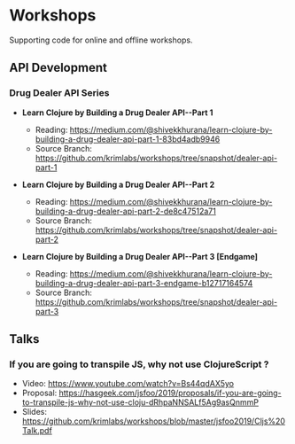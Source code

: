 # Workshops
Supporting code for online and offline workshops.

##  API Development

### Drug Dealer API Series
- **Learn Clojure by Building a Drug Dealer API--Part 1**
	- Reading: https://medium.com/@shivekkhurana/learn-clojure-by-building-a-drug-dealer-api-part-1-83bd4adb9946
	- Source Branch: https://github.com/krimlabs/workshops/tree/snapshot/dealer-api-part-1

- **Learn Clojure by Building a Drug Dealer API--Part 2**
	- Reading: https://medium.com/@shivekkhurana/learn-clojure-by-building-a-drug-dealer-api-part-2-de8c47512a71
	- Source Branch: https://github.com/krimlabs/workshops/tree/snapshot/dealer-api-part-2

- **Learn Clojure by Building a Drug Dealer API--Part 3 [Endgame]**
	- Reading: https://medium.com/@shivekkhurana/learn-clojure-by-building-a-drug-dealer-api-part-3-endgame-b12717164574
	- Source Branch: https://github.com/krimlabs/workshops/tree/snapshot/dealer-api-part-3


## Talks

### If you are going to transpile JS, why not use ClojureScript ?
- Video: https://www.youtube.com/watch?v=Bs44qdAX5yo
- Proposal: https://hasgeek.com/jsfoo/2019/proposals/if-you-are-going-to-transpile-js-why-not-use-cloju-dRhpaNNSALf5Ag9asQnmmP
- Slides: https://github.com/krimlabs/workshops/blob/master/jsfoo2019/Cljs%20Talk.pdf

